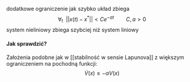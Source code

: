 dodatkowe ograniczenie jak szybko układ zbiega
$$ \forall_t \enspace ||x(t) - x^*||<Ce^{-at} \qquad C,a>0 $$
system nieliniowy zbiega szybciej niż system liniowy

#### Jak sprawdzić?
Założenia podobne jak w [[stabilność w sensie Lapunova]] z większym ograniczeniem na pochodną funkcji:
$$ \dot{V}(x)\leq -\alpha V(x) $$